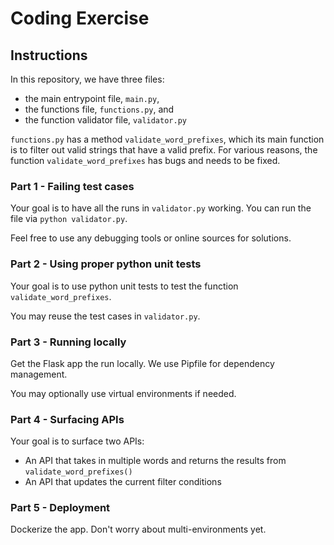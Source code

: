 # Coding Exercise

## Instructions
In this repository, we have three files:
* the main entrypoint file, `main.py`,
* the functions file, `functions.py`, and
* the function validator file, `validator.py`

`functions.py` has a method `validate_word_prefixes`, which its main function is to filter out valid strings 
that have a valid prefix. For various reasons, the function `validate_word_prefixes` has bugs and needs to be fixed.

### Part 1 - Failing test cases
Your goal is to have all the runs in `validator.py` working. You can run the file via `python validator.py`.

Feel free to use any debugging tools or online sources for solutions.

### Part 2 - Using proper python unit tests
Your goal is to use python unit tests to test the function `validate_word_prefixes`. 

You may reuse the test cases in `validator.py`.

### Part 3 - Running locally
Get the Flask app the run locally. We use Pipfile for dependency management. 

You may optionally use virtual environments if needed.

### Part 4 - Surfacing APIs
Your goal is to surface two APIs:
* An API that takes in multiple words and returns the results from `validate_word_prefixes()`
* An API that updates the current filter conditions

### Part 5 - Deployment 
Dockerize the app. Don't worry about multi-environments yet.
